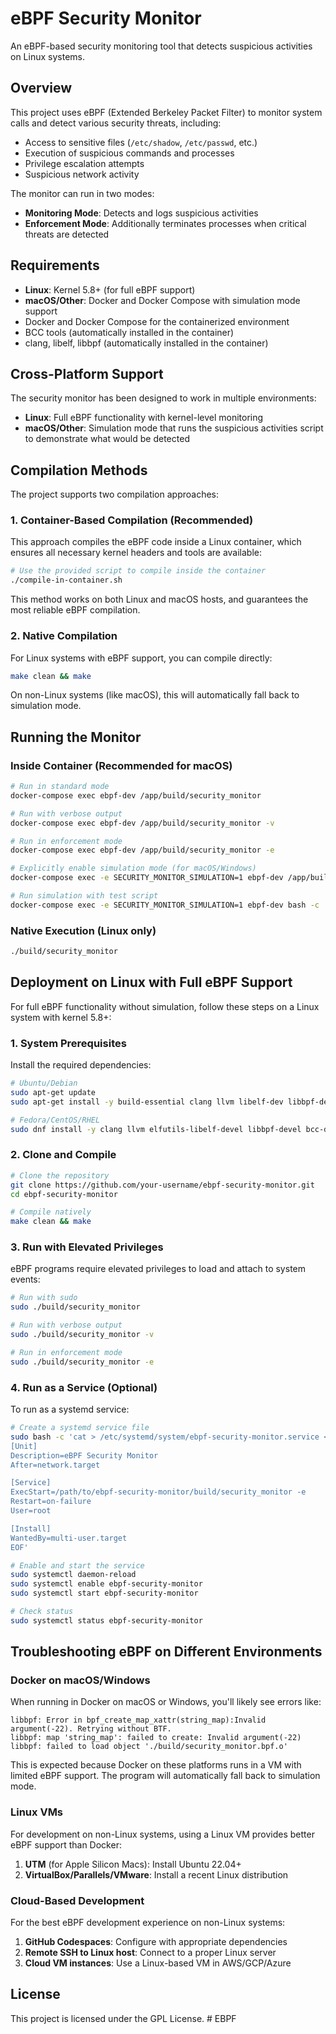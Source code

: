 # eBPF Security Monitor

An eBPF-based security monitoring tool that detects suspicious activities on Linux systems.

## Overview

This project uses eBPF (Extended Berkeley Packet Filter) to monitor system calls and detect various security threats, including:

- Access to sensitive files (`/etc/shadow`, `/etc/passwd`, etc.)
- Execution of suspicious commands and processes
- Privilege escalation attempts
- Suspicious network activity

The monitor can run in two modes:
- **Monitoring Mode**: Detects and logs suspicious activities
- **Enforcement Mode**: Additionally terminates processes when critical threats are detected

## Requirements

- **Linux**: Kernel 5.8+ (for full eBPF support)
- **macOS/Other**: Docker and Docker Compose with simulation mode support
- Docker and Docker Compose for the containerized environment
- BCC tools (automatically installed in the container)
- clang, libelf, libbpf (automatically installed in the container)

## Cross-Platform Support

The security monitor has been designed to work in multiple environments:

- **Linux**: Full eBPF functionality with kernel-level monitoring
- **macOS/Other**: Simulation mode that runs the suspicious activities script to demonstrate what would be detected

## Compilation Methods

The project supports two compilation approaches:

### 1. Container-Based Compilation (Recommended)

This approach compiles the eBPF code inside a Linux container, which ensures all necessary kernel headers and tools are available:

```bash
# Use the provided script to compile inside the container
./compile-in-container.sh
```

This method works on both Linux and macOS hosts, and guarantees the most reliable eBPF compilation.

### 2. Native Compilation

For Linux systems with eBPF support, you can compile directly:

```bash
make clean && make
```

On non-Linux systems (like macOS), this will automatically fall back to simulation mode.

## Running the Monitor

### Inside Container (Recommended for macOS)

```bash
# Run in standard mode
docker-compose exec ebpf-dev /app/build/security_monitor

# Run with verbose output
docker-compose exec ebpf-dev /app/build/security_monitor -v

# Run in enforcement mode
docker-compose exec ebpf-dev /app/build/security_monitor -e

# Explicitly enable simulation mode (for macOS/Windows)
docker-compose exec -e SECURITY_MONITOR_SIMULATION=1 ebpf-dev /app/build/security_monitor -v

# Run simulation with test script
docker-compose exec -e SECURITY_MONITOR_SIMULATION=1 ebpf-dev bash -c 'cd /app && ./build/security_monitor -v & sleep 2 && ./test/simulate_suspicious.sh; wait'
```

### Native Execution (Linux only)

```bash
./build/security_monitor
```

## Deployment on Linux with Full eBPF Support

For full eBPF functionality without simulation, follow these steps on a Linux system with kernel 5.8+:

### 1. System Prerequisites

Install the required dependencies:

```bash
# Ubuntu/Debian
sudo apt-get update
sudo apt-get install -y build-essential clang llvm libelf-dev libbpf-dev bpfcc-tools linux-headers-$(uname -r)

# Fedora/CentOS/RHEL
sudo dnf install -y clang llvm elfutils-libelf-devel libbpf-devel bcc-devel kernel-devel make gcc
```

### 2. Clone and Compile

```bash
# Clone the repository
git clone https://github.com/your-username/ebpf-security-monitor.git
cd ebpf-security-monitor

# Compile natively
make clean && make
```

### 3. Run with Elevated Privileges

eBPF programs require elevated privileges to load and attach to system events:

```bash
# Run with sudo
sudo ./build/security_monitor

# Run with verbose output
sudo ./build/security_monitor -v

# Run in enforcement mode
sudo ./build/security_monitor -e
```

### 4. Run as a Service (Optional)

To run as a systemd service:

```bash
# Create a systemd service file
sudo bash -c 'cat > /etc/systemd/system/ebpf-security-monitor.service << EOF
[Unit]
Description=eBPF Security Monitor
After=network.target

[Service]
ExecStart=/path/to/ebpf-security-monitor/build/security_monitor -e
Restart=on-failure
User=root

[Install]
WantedBy=multi-user.target
EOF'

# Enable and start the service
sudo systemctl daemon-reload
sudo systemctl enable ebpf-security-monitor
sudo systemctl start ebpf-security-monitor

# Check status
sudo systemctl status ebpf-security-monitor
```

## Troubleshooting eBPF on Different Environments

### Docker on macOS/Windows

When running in Docker on macOS or Windows, you'll likely see errors like:

```
libbpf: Error in bpf_create_map_xattr(string_map):Invalid argument(-22). Retrying without BTF.
libbpf: map 'string_map': failed to create: Invalid argument(-22)
libbpf: failed to load object './build/security_monitor.bpf.o'
```

This is expected because Docker on these platforms runs in a VM with limited eBPF support. The program will automatically fall back to simulation mode.

### Linux VMs

For development on non-Linux systems, using a Linux VM provides better eBPF support than Docker:

1. **UTM** (for Apple Silicon Macs): Install Ubuntu 22.04+ 
2. **VirtualBox/Parallels/VMware**: Install a recent Linux distribution

### Cloud-Based Development

For the best eBPF development experience on non-Linux systems:

1. **GitHub Codespaces**: Configure with appropriate dependencies
2. **Remote SSH to Linux host**: Connect to a proper Linux server
3. **Cloud VM instances**: Use a Linux-based VM in AWS/GCP/Azure

## License

This project is licensed under the GPL License. # EBPF
